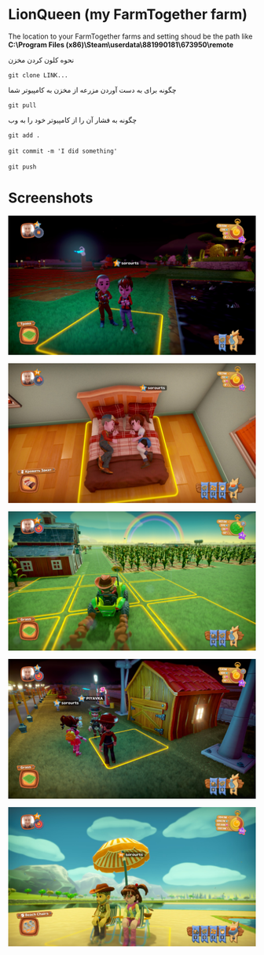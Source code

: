 # LionQueen (my FarmTogether farm)

The location to your FarmTogether farms and setting shoud be the path like **C:\Program Files (x86)\Steam\userdata\881990181\673950\remote**


نحوه کلون کردن مخزن

```
git clone LINK...
```

چگونه برای به دست آوردن مزرعه از مخزن به کامپیوتر شما

```
git pull
```

چگونه به فشار آن را از کامپیوتر خود را به وب

```
git add .

git commit -m 'I did something'

git push
```

# Screenshots

![1](https://github.com/PasaOpasen/my_FarmTogether_farm/blob/master/screenshoots/20200709204219_1.jpg)

![1](https://github.com/PasaOpasen/my_FarmTogether_farm/blob/master/screenshoots/20200710202935_1.jpg)

![1](https://github.com/PasaOpasen/my_FarmTogether_farm/blob/master/screenshoots/20200720234347_1.jpg)

![1](https://github.com/PasaOpasen/my_FarmTogether_farm/blob/master/screenshoots/20200723005459_1.jpg)

![1](https://github.com/PasaOpasen/my_FarmTogether_farm/blob/master/screenshoots/20200804014800_1.jpg)
